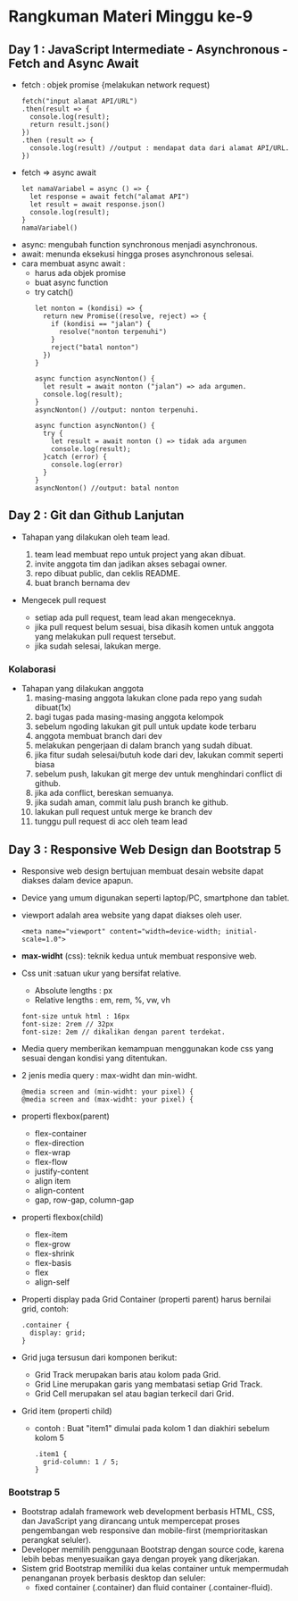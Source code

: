 # Rangkuman Materi Minggu ke-9
## Day 1 : JavaScript Intermediate - Asynchronous - Fetch and Async Await
- fetch : objek promise {melakukan network request)
  ```
  fetch("input alamat API/URL")
  .then(result => {
    console.log(result);
    return result.json()
  })
  .then (result => {
    console.log(result) //output : mendapat data dari alamat API/URL.
  })
  ```
- fetch => async await
  ```
  let namaVariabel = async () => {
    let response = await fetch("alamat API")
    let result = await response.json()
    console.log(result);
  }
  namaVariabel()
  ```
- async: mengubah function synchronous menjadi asynchronous.
- await: menunda eksekusi hingga proses asynchronous selesai.
- cara membuat async await :
  - harus ada objek promise 
  - buat async function
  - try catch()
    ```
    let nonton = (kondisi) => {
      return new Promise((resolve, reject) => {
        if (kondisi == "jalan") {
          resolve("nonton terpenuhi")
        }
        reject("batal nonton")
      })
    }
    
    async function asyncNonton() {
      let result = await nonton ("jalan") => ada argumen.
      console.log(result);
    }
    asyncNonton() //output: nonton terpenuhi.
    
    async function asyncNonton() {
      try {
        let result = await nonton () => tidak ada argumen
        console.log(result);
      }catch (error) {
        console.log(error)
      }
    }
    asyncNonton() //output: batal nonton
    ```
    
## Day 2 : Git dan Github Lanjutan
- Tahapan yang dilakukan oleh team lead.
  1. team lead membuat repo untuk project yang akan dibuat.
  2. invite anggota tim dan jadikan akses sebagai owner.
  3. repo dibuat public, dan ceklis README.
  4. buat branch bernama dev
  
- Mengecek pull request
  - setiap ada pull request, team lead akan mengeceknya.
  - jika pull request belum sesuai, bisa dikasih komen untuk anggota yang melakukan pull request tersebut.
  - jika sudah selesai, lakukan merge.
   
### Kolaborasi
- Tahapan yang dilakukan anggota
  1. masing-masing anggota lakukan clone pada repo yang sudah dibuat(1x)
  2. bagi tugas pada masing-masing anggota kelompok 
  3. sebelum ngoding lakukan git pull untuk update kode terbaru
  4. anggota membuat branch dari dev
  5. melakukan pengerjaan di dalam branch yang sudah dibuat.
  6. jika fitur sudah selesai/butuh kode dari dev, lakukan commit seperti biasa
  7. sebelum push, lakukan git merge dev untuk menghindari conflict di github.
  8. jika ada conflict, bereskan semuanya.
  9. jika sudah aman, commit lalu push branch ke github.
  10. lakukan pull request untuk merge ke branch dev
  11. tunggu pull request di acc oleh team lead

## Day 3 : Responsive Web Design dan Bootstrap 5
- Responsive web design bertujuan membuat desain website dapat diakses dalam device apapun.
- Device yang umum digunakan seperti laptop/PC, smartphone dan tablet.
- viewport adalah area website yang dapat diakses oleh user.
  ```
  <meta name="viewport" content="width=device-width; initial-scale=1.0">
  ```
- **max-widht** (css): teknik kedua untuk membuat responsive web.
- Css unit :satuan ukur yang bersifat relative.
  - Absolute lengths : px
  - Relative lengths : em, rem, %, vw, vh
  ```
  font-size untuk html : 16px
  font-size: 2rem // 32px
  font-size: 2em // dikalikan dengan parent terdekat.
  ```
- Media query memberikan kemampuan menggunakan kode css yang sesuai dengan kondisi yang ditentukan. 
- 2 jenis media query : max-widht dan min-widht.
  ```
  @media screen and (min-widht: your pixel) {
  @media screen and (max-widht: your pixel) {
  ```
- properti flexbox(parent)
  - flex-container
  - flex-direction
  - flex-wrap
  - flex-flow
  - justify-content
  - align item
  - align-content
  - gap, row-gap, column-gap

- properti flexbox(child)
  - flex-item
  - flex-grow
  - flex-shrink
  - flex-basis
  - flex
  - align-self

- Properti display pada Grid Container (properti parent) harus bernilai grid, contoh:
  ```
  .container {
    display: grid;
  }
  ```
- Grid juga tersusun dari komponen berikut:
  - Grid Track merupakan baris atau kolom pada Grid.
  - Grid Line merupakan garis yang membatasi setiap Grid Track.
  - Grid Cell merupakan sel atau bagian terkecil dari Grid.
- Grid item (properti child)
  - contoh : Buat "item1" dimulai pada kolom 1 dan diakhiri sebelum kolom 5
    ```
    .item1 {
      grid-column: 1 / 5;
    }
    ````

### Bootstrap 5
- Bootstrap adalah framework web development berbasis HTML, CSS, dan JavaScript yang dirancang untuk mempercepat proses pengembangan web responsive dan mobile-first (memprioritaskan perangkat seluler).
- Developer memilih penggunaan Bootstrap dengan source code, karena lebih bebas menyesuaikan gaya dengan proyek yang dikerjakan.
- Sistem grid Bootstrap memiliki dua kelas container untuk mempermudah penanganan proyek berbasis desktop dan seluler: 
  - fixed container (.container) dan fluid container (.container-fluid).
